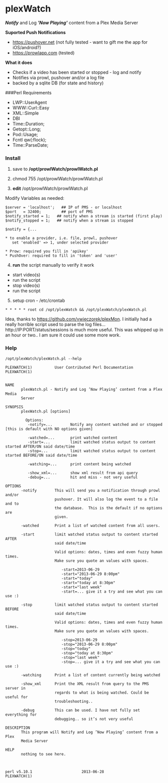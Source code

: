 plexWatch
=========

***Notify*** and Log ***'Now Playing'*** content from a Plex Media Server

**Suported Push Notifications** 
* https://pushover.net (not fully tested - want to gift me the app for iOS/android?)
* https://prowlapp.com (tested)

**What it does**
* Checks if a video has been started or stopped - log and notify
* Notifies via prowl, pushover and/or a log file
* backed by a sqlite DB (for state and history)

###Perl Requirements

* LWP::UserAgent
* WWW::Curl::Easy
* XML::Simple
* DBI
* Time::Duration;
* Getopt::Long;
* Pod::Usage;
* Fcntl qw(:flock);
* Time::ParseDate;

### Install 

1) save to **/opt/prowlWatch/prowlWatch.pl**

2) chmod 755 /opt/prowlWatch/prowlWatch.pl

3) **edit** /opt/prowlWatch/prowlWatch.pl


Modify Variables as needed:
```
$server = 'localhost';   ## IP of PMS - or localhost
$port   = 32400;         ## port of PMS
$notify_started = 1;   ## notify when a stream is started (first play)
$notify_stopped = 1;   ## notify when a stream is stopped 

```

```
$notify = {...

* to enable a provider, i.e. file, prowl, pushover 
   set 'enabled' => 1, under selected provider

* Prow: required you fill in 'apikey' 
* PushOver: required to fill in 'token' and 'user'
```

4) **run** the script manually to verify it work 
  * start video(s)
  * run the script
  * stop video(s)
  * run the script


5) setup cron - /etc/crontab
```
* * * * * root cd /opt/plexWatch && /opt/plexWatch/plexWatch.pl
```


Idea, thanks to https://github.com/vwieczorek/plexMon. I initially had a really horrible script used to parse the log files...  http://IP:PORT/status/sessions is much more useful. This was whipped up in an hour or two.. I am sure it could use some more work. 


### Help
```
/opt/plexWatch/plexWatch.pl --help
```
```
PLEXWATCH(1)          User Contributed Perl Documentation         PLEXWATCH(1)


NAME
       plexWatch.pl - Notify and Log ’Now Playing’ content from a Plex Media
       Server

SYNOPSIS
       plexWatch.pl [options]

         Options:
          -notify=...        Notify any content watched and or stopped [this is default with NO options given]

          -watched=...       print watched content
          -start=...         limit watched status output to content started AFTER/ON said date/time
          -stop=...          limit watched status output to content started BEFORE/ON said date/time

          -watching=...      print content being watched

          -show_xml=...      show xml result from api query
          -debug=...         hit and miss - not very useful

OPTIONS
       -notify        This will send you a notification through prowl and/or
                      pushover. It will also log the event to a file and to
                      the database.  This is the default if no options are
                      given.

       -watched       Print a list of watched content from all users.

       -start         limit watched status output to content started AFTER
                      said date/time

                      Valid options: dates, times and even fuzzy human times.
                      Make sure you quote an values with spaces.

                         -start=2013-06-29
                         -start="2013-06-29 8:00pm"
                         -start="today"
                         -start="today at 8:30pm"
                         -start="last week"
                         -start=... give it a try and see what you can use :)

       -stop          limit watched status output to content started BEFORE
                      said date/time

                      Valid options: dates, times and even fuzzy human times.
                      Make sure you quote an values with spaces.

                         -stop=2013-06-29
                         -stop="2013-06-29 8:00pm"
                         -stop="today"
                         -stop="today at 8:30pm"
                         -stop="last week"
                         -stop=... give it a try and see what you can use :)

       -watching      Print a list of content currently being watched

       -show_xml      Print the XML result from query to the PMS server in
                      regards to what is being watched. Could be useful for
                      troubleshooting..

       -debug         This can be used. I have not fully set everything for
                      debugging.. so it’s not very useful

DESCRIPTION
       This program will Notify and Log ’Now Playing’ content from a Plex
       Media Server

HELP
       nothing to see here.



perl v5.10.1                      2013-06-28                      PLEXWATCH(1)
```


